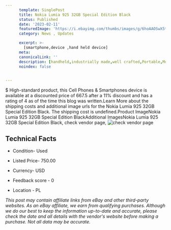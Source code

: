```yaml
---
      template: SinglePost
      title: Nokia Lumia 925 32GB Special Edition Black
      status: Published
      date: '2023-02-11'
      featuredImage: 'https://i.ebayimg.com/thumbs/images/g/6hoAAOSwX5tiTI6A/s-l225.jpg'
      category: News , Updates

      excerpt: >-
        [smartphone,device ,hand held device]
      meta:
      canonicalLink: ''
      description: [handheld,industrially made,well crafted,Portable,Mobile,Compact,Convenient,Lightweight,Maneuverable,Man-portable,Miniature,Carriable,Hand-held,Light,Holdable,Transportable,Mobile device,Pocket-sized,On-the-go,Wireless,Cordless,Compact size,Convenient size, smartphone,device ,hand held device]
      noindex: false

        
---
```

$
    High-standard product, this Cell Phones & Smartphones device is available at a discounted price of 667.5 after a 11% discount and has a rating of 4 as of the time this blog was written.Learn More about the shipping costs and additional image urls for the Nokia Lumia 925 32GB Special Edition Black. The shipping cost is undefined.Product ImageNokia Lumia 925 32GB Special Edition BlackAdditional ImagesNokia Lumia 925 32GB Special Edition Black, check vendor page, ![check vendor page](https://origin-galleryplus.ebayimg.com/ws/web/334393071704_2_0_1/225x225.jpg,https://origin-galleryplus.ebayimg.com/ws/web/334393071704_3_0_1/225x225.jpg,https://origin-galleryplus.ebayimg.com/ws/web/334393071704_4_0_1/225x225.jpg,https://origin-galleryplus.ebayimg.com/ws/web/334393071704_5_0_1/225x225.jpg,https://origin-galleryplus.ebayimg.com/ws/web/334393071704_6_0_1/225x225.jpg,https://origin-galleryplus.ebayimg.com/ws/web/334393071704_7_0_1/225x225.jpg,https://origin-galleryplus.ebayimg.com/ws/web/334393071704_8_0_1/225x225.jpg,https://origin-galleryplus.ebayimg.com/ws/web/334393071704_9_0_1/225x225.jpg,https://origin-galleryplus.ebayimg.com/ws/web/334393071704_10_0_1/225x225.jpg)
    
    

 ## Technical Facts 



     
      

 - Condition- Used 


      

 - Listed Price- 750.00 


      

 - Currency- USD 


      

 - Feedback score - 0 


      

 - Location - PL 


      
      

 *_This post may contain affiliate links from eBay and other third-party websites. As an eBay affiliate, we earn from qualifying purchases. Although we do our best to keep the information up-to-date and accurate, please check the date and all details with the vendor's website before making a purchase. Not all data may be accurate._*



    
    
    
    
    